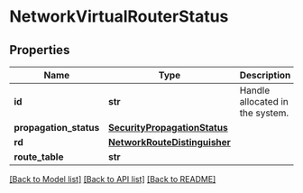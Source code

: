 # NetworkVirtualRouterStatus

## Properties
Name | Type | Description | Notes
------------ | ------------- | ------------- | -------------
**id** | **str** | Handle allocated in the system. | [optional] 
**propagation_status** | [**SecurityPropagationStatus**](SecurityPropagationStatus.md) |  | [optional] 
**rd** | [**NetworkRouteDistinguisher**](NetworkRouteDistinguisher.md) |  | [optional] 
**route_table** | **str** |  | [optional] 

[[Back to Model list]](../README.md#documentation-for-models) [[Back to API list]](../README.md#documentation-for-api-endpoints) [[Back to README]](../README.md)


